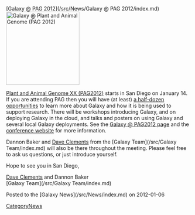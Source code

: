 <div class='newsItemHeader'>[Galaxy @ PAG 2012](/src/News/Galaxy @ PAG 2012/index.md)</div>

<div class='right'><a href='/src/Events/PAG2012/index.md'><img src="/src/Events/PAG2012/PAG2012.png" alt="Galaxy @ Plant and Animal Genome (PAG 2012)" width="200" /></a></div>

[Plant and Animal Genome XX (PAG2012)](/src/Events/PAG2012/index.md) starts in San Diego on January 14.  If you are attending PAG then you will have (at least) [a half-dozen opportunities](/src/Events/PAG2012/index.md) to learn more about Galaxy and how it is being used to support research.  There will be workshops introducing Galaxy, and on deploying Galaxy in the cloud, and talks and posters on using Galaxy and several local Galaxy deployments.  See the [Galaxy @ PAG2012 page](/src/Events/PAG2012/index.md) and the [conference website](http://www.intlpag.org/) for more information.

Dannon Baker and [Dave Clements](/src/DaveClements/index.md) from the [Galaxy Team](/src/Galaxy Team/index.md) will also be there throughout the meeting.  Please feel free to ask us questions, or just introduce yourself.

Hope to see you in San Diego,

[Dave Clements](/src/DaveClements/index.md) and Dannon Baker<br />
[Galaxy Team](/src/Galaxy Team/index.md)

<div class='newsItemFooter'>Posted to the [Galaxy News](/src/News/index.md) on 2012-01-06</div>

[CategoryNews](/src/CategoryNews/index.md)
